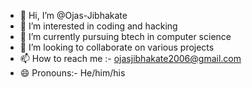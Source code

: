 - 👋 Hi, I’m @Ojas-Jibhakate
- 👀 I’m interested in coding and hacking 
- 🌱 I’m currently pursuing btech in computer science  
- 💞️ I’m looking to collaborate on various projects 
- 📫 How to reach me :- ojasjibhakate2006@gmail.com
- 😄 Pronouns:- He/him/his
  

<!---
Ojas-Jibhakate/Ojas-Jibhakate is a ✨ special ✨ repository because its `README.md` (this file) appears on your GitHub profile.
You can click the Preview link to take a look at your changes.
--->
